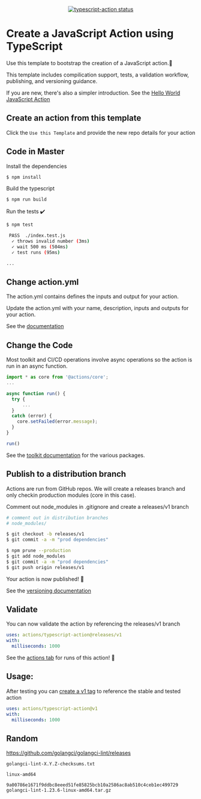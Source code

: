 <p align="center">
  <a href="https://github.com/actions/typescript-action/actions"><img alt="typescript-action status" src="https://github.com/actions/typescript-action/workflows/build-test/badge.svg"></a>
</p>

# Create a JavaScript Action using TypeScript

Use this template to bootstrap the creation of a JavaScript action.:rocket:

This template includes compilication support, tests, a validation workflow, publishing, and versioning guidance.  

If you are new, there's also a simpler introduction.  See the [Hello World JavaScript Action](https://github.com/actions/hello-world-javascript-action)

## Create an action from this template

Click the `Use this Template` and provide the new repo details for your action

## Code in Master

Install the dependencies  
```bash
$ npm install
```

Build the typescript
```bash
$ npm run build
```

Run the tests :heavy_check_mark:  
```bash
$ npm test

 PASS  ./index.test.js
  ✓ throws invalid number (3ms)
  ✓ wait 500 ms (504ms)
  ✓ test runs (95ms)

...
```

## Change action.yml

The action.yml contains defines the inputs and output for your action.

Update the action.yml with your name, description, inputs and outputs for your action.

See the [documentation](https://help.github.com/en/articles/metadata-syntax-for-github-actions)

## Change the Code

Most toolkit and CI/CD operations involve async operations so the action is run in an async function.

```javascript
import * as core from '@actions/core';
...

async function run() {
  try { 
      ...
  } 
  catch (error) {
    core.setFailed(error.message);
  }
}

run()
```

See the [toolkit documentation](https://github.com/actions/toolkit/blob/master/README.md#packages) for the various packages.

## Publish to a distribution branch

Actions are run from GitHub repos.  We will create a releases branch and only checkin production modules (core in this case). 

Comment out node_modules in .gitignore and create a releases/v1 branch
```bash
# comment out in distribution branches
# node_modules/
```

```bash
$ git checkout -b releases/v1
$ git commit -a -m "prod dependencies"
```

```bash
$ npm prune --production
$ git add node_modules
$ git commit -a -m "prod dependencies"
$ git push origin releases/v1
```

Your action is now published! :rocket: 

See the [versioning documentation](https://github.com/actions/toolkit/blob/master/docs/action-versioning.md)

## Validate

You can now validate the action by referencing the releases/v1 branch

```yaml
uses: actions/typescript-action@releases/v1
with:
  milliseconds: 1000
```

See the [actions tab](https://github.com/actions/javascript-action/actions) for runs of this action! :rocket:

## Usage:

After testing you can [create a v1 tag](https://github.com/actions/toolkit/blob/master/docs/action-versioning.md) to reference the stable and tested action

```yaml
uses: actions/typescript-action@v1
with:
  milliseconds: 1000
```

## Random

https://github.com/golangci/golangci-lint/releases

`golangci-lint-X.Y.Z-checksums.txt`

`linux-amd64`

```
9a00786e1671f9ddbc8eeed51fe85825bcb10a2586ac8ab510c4ceb1ec499729  golangci-lint-1.23.6-linux-amd64.tar.gz
```
